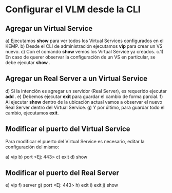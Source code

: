 # Configurar el VLM desde la CLI 

## Agregar un Virtual Service

a) Ejecutamos **show** para ver todos los Virtual Services configurados en el KEMP.
b) Desde el CLI de administración ejecutamos **vip <IP del nuevo Virtual Service>** para crear un VS nuevo.
c) Con el comando **show** vemos los Virtual Service ya creados.
    c.1) En caso de querer observar la configuración de un VS en particular, se debe ejecutar **show <IP del VS>**.

## Agregar un Real Server a un Virtual Service

d) Si la intención es agregar un servidor (Real Server), es requerido ejecutar **add <IP del nuevo RS>**.
e) Debemos ejecutar **exit** para guardar el cambio de forma parcial.
f) Al ejecutar **show** dentro de la ubicación actual vamos a observar el nuevo Real Server dentro del Virtual Service.
g) Y por último, para guardar todo el cambio, ejecutamos **exit**.

## Modificar el puerto del Virtual Service

Para modificar el puerto del Virtual Service es necesario, editar la configuración del mismo:

a) vip <IP del VS a modificar>
b) port <Ej: 443>
c) exit
d) show <IP del VS>

## Modificar el puerto del Real Server

e) vip <IP del VS a modificar>
f) server <IP del Real Server>
g) port <Ej: 443>
h) exit
i) exit
j) show <IP del VS>